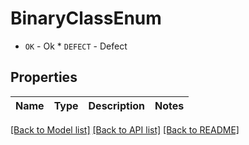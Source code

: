 # BinaryClassEnum

* `OK` - Ok * `DEFECT` - Defect

## Properties

Name | Type | Description | Notes
------------ | ------------- | ------------- | -------------

[[Back to Model list]](../#documentation-for-models) [[Back to API list]](../#documentation-for-api-endpoints) [[Back to README]](../)
